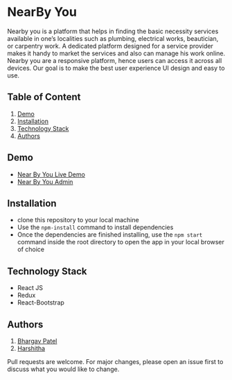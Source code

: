 # NearBy You

Nearby you is a platform that helps in finding the basic necessity services
available in one’s localities such as plumbing, electrical works, beautician, or carpentry work. A dedicated platform designed for a service provider makes it handy to market the services and also can manage his work online. Nearby you are a responsive platform, hence users can access it across all devices. Our goal is to make the best user experience UI design and easy to use.

## Table of Content
1. [Demo](#Demo)
2. [Installation](#Installation)
3. [Technology Stack](#technology-stack)
4. [Authors](#Authors)


## Demo
- [Near By You Live Demo](https://near-by-you.herokuapp.com/login)
- [Near By You Admin](https://near-by-you-admin.herokuapp.com/login)


## Installation
-  clone this repository to your local machine
- Use the `npm-install` command to install dependencies
- Once the dependencies are finished installing, use the `npm start` command inside the root directory to open the app in your local browser of choice


## Technology Stack
- React JS
- Redux
- React-Bootstrap



## Authors
1. [Bhargav Patel](https://github.com/Bhargav261)
2. [Harshitha](https://github.com/harshithab697)

Pull requests are welcome. For major changes, please open an issue first to discuss what you would like to change.




